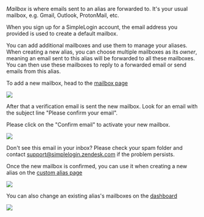 *Mailbox* is where emails sent to an alias are forwarded to. It's your usual mailbox, e.g. Gmail, Outlook, ProtonMail, etc.

When you sign up for a SimpleLogin account, the email address you provided is used to create a default mailbox.

You can add additional mailboxes and use them to manage your aliases. When creating a new alias, you can choose multiple mailboxes as its *owner*, meaning an email sent to this alias will be forwarded to all these mailboxes. You can then use these mailboxes to reply to a forwarded email or send emails from this alias.

To add a new mailbox, head to the [mailbox page](https://app.simplelogin.io/dashboard/mailbox)

![](./new-mailbox.png)

After that a verification email is sent the new mailbox. Look for an email with the subject line "Please confirm your email".

Please click on the "Confirm email" to activate your new mailbox.

![](./verification-email.png)

Don't see this email in your inbox? Please check your spam folder and contact support@simplelogin.zendesk.com if the problem persists.

Once  the new mailbox is confirmed, you can use it when creating a new alias on the [custom alias page](https://app.simplelogin.io/dashboard/custom_alias)

![](./new-alias.png)

You can also change an existing alias's mailboxes on the [dashboard](https://app.simplelogin.io/dashboard/)

![](./edit-alias.png)